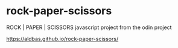 # rock-paper-scissors
ROCK | PAPER | SCISSORS
javascript project from the odin project

https://aldbas.github.io/rock-paper-scissors/
